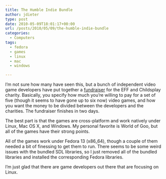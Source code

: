 ```yaml
---
title: The Humble Indie Bundle
author: jdieter
type: post
date: 2010-05-09T18:01:17+00:00
url: /posts/2010/05/09/the-humble-indie-bundle
categories:
  - Computers
tags:
  - fedora
  - games
  - linux
  - mac
  - windows

---
```

I&#8217;m not sure how many have seen this, but a bunch of independent video game developers have put together a [fundraiser][1] for the EFF and Childsplay charity. Basically, you specify how much you&#8217;re willing to pay for a set of five (though it seems to have gone up to six now) video games, and how you want the money to be divided between the developers and the charities. The fundraiser finishes in two days.

The best part is that the games are cross-platform and work natively under Linux, Mac OS X, and Windows. My personal favorite is World of Goo, but all of the games have their strong points.

All of the games work under Fedora 13 (x86_64), though a couple of them needed a bit of finessing to get them to run. There seems to be some weird issues with the bundled SDL libraries, so I just removed all of the bundled libraries and installed the corresponding Fedora libraries.

I&#8217;m just glad that there are game developers out there that are focusing on Linux.

 [1]: http://www.wolfire.com/humble
